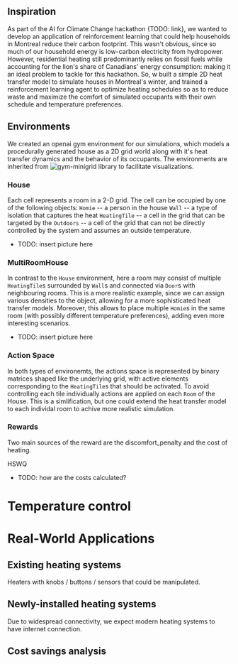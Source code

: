 ## Inspiration
As part of the AI for Climate Change hackathon {TODO: link}, we wanted to develop an application of reinforcement learning that could help households in Montreal reduce their carbon footprint. This wasn't obvious, since so much of our household energy is low-carbon electricity from hydropower. However, residential heating still predominantly relies on fossil fuels while accounting for the lion's share of Canadians' energy consumption: making it an ideal problem to tackle for this hackathon. So, w built a simple 2D heat transfer model to simulate houses in Montreal's winter, and trained a reinforcement learning agent to optimize heating schedules so as to reduce waste and maximize the comfort of simulated occupants with their own schedule and temperature preferences.

## Environments
We created an openai gym environment for our simulations, which models a procedurally generated house as a 2D grid world along with it's heat transfer dynamics and the behavior of its occupants. The environments are inherited from ![gym-minigrid](https://github.com/maximecb/gym-minigrid) library to facilitate visualizations.

### House
Each cell represents a room in a 2-D grid. The cell can be occupied by one of the following objects:
`Homie` -- a person in the house
`Wall` -- a type of isolation that captures the heat 
`HeatingTile` -- a cell in the grid that can be targeted by the 
`Outdoors` -- a cell of the grid that can not be directly controlled by the system and assumes an outside temperature.

- TODO: insert picture here

### MultiRoomHouse
In contrast to the `House` environment, here a room may consist of multiple `HeatingTile`s surrounded by `Wall`s and connected via `Door`s with neighbouring rooms. This is a more realistic example, since we can assign various densities to the object, allowing for a more sophisticated heat transfer models.
Moreover, this allows to place multiple `Homie`s in the same room (with possibly different temperature preferences), adding even more interesting scenarios. 

- TODO: insert picture here


### Action Space
In both types of environemts, the actions space is represented by binary matrices shaped like the underlying grid, with active elements corresponding to the `HeatingTile`s that should be activated. To avoid controlling each tile individually actions are applied on each `Room` of the House. This is a simlification, but one could extend the heat transfer model to each individal room to achive more realistic simulation.

### Rewards
Two main sources of the reward are the discomfort_penalty and the cost of heating.

HSWQ
- TODO: how are the costs calculated?


# Temperature control


# Real-World Applications


## Existing heating systems
Heaters with knobs / buttons / sensors that could be manipulated.


## Newly-installed heating systems
Due to widespread connectivity, we expect modern heating systems to have internet connection.

## Cost savings analysis
